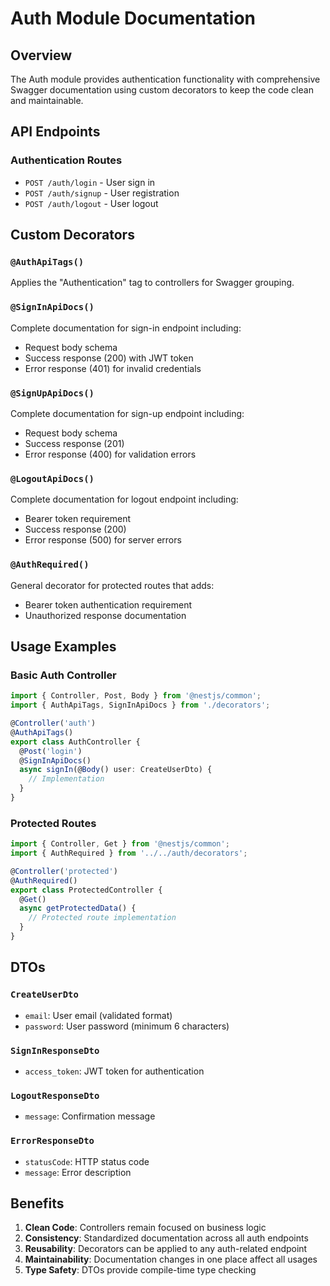 # Auth Module Documentation

## Overview

The Auth module provides authentication functionality with comprehensive Swagger documentation using custom decorators to keep the code clean and maintainable.

## API Endpoints

### Authentication Routes

- `POST /auth/login` - User sign in
- `POST /auth/signup` - User registration
- `POST /auth/logout` - User logout

## Custom Decorators

### `@AuthApiTags()`

Applies the "Authentication" tag to controllers for Swagger grouping.

### `@SignInApiDocs()`

Complete documentation for sign-in endpoint including:

- Request body schema
- Success response (200) with JWT token
- Error response (401) for invalid credentials

### `@SignUpApiDocs()`

Complete documentation for sign-up endpoint including:

- Request body schema
- Success response (201)
- Error response (400) for validation errors

### `@LogoutApiDocs()`

Complete documentation for logout endpoint including:

- Bearer token requirement
- Success response (200)
- Error response (500) for server errors

### `@AuthRequired()`

General decorator for protected routes that adds:

- Bearer token authentication requirement
- Unauthorized response documentation

## Usage Examples

### Basic Auth Controller

```typescript
import { Controller, Post, Body } from '@nestjs/common';
import { AuthApiTags, SignInApiDocs } from './decorators';

@Controller('auth')
@AuthApiTags()
export class AuthController {
  @Post('login')
  @SignInApiDocs()
  async signIn(@Body() user: CreateUserDto) {
    // Implementation
  }
}
```

### Protected Routes

```typescript
import { Controller, Get } from '@nestjs/common';
import { AuthRequired } from '../../auth/decorators';

@Controller('protected')
@AuthRequired()
export class ProtectedController {
  @Get()
  async getProtectedData() {
    // Protected route implementation
  }
}
```

## DTOs

### `CreateUserDto`

- `email`: User email (validated format)
- `password`: User password (minimum 6 characters)

### `SignInResponseDto`

- `access_token`: JWT token for authentication

### `LogoutResponseDto`

- `message`: Confirmation message

### `ErrorResponseDto`

- `statusCode`: HTTP status code
- `message`: Error description

## Benefits

1. **Clean Code**: Controllers remain focused on business logic
2. **Consistency**: Standardized documentation across all auth endpoints
3. **Reusability**: Decorators can be applied to any auth-related endpoint
4. **Maintainability**: Documentation changes in one place affect all usages
5. **Type Safety**: DTOs provide compile-time type checking
